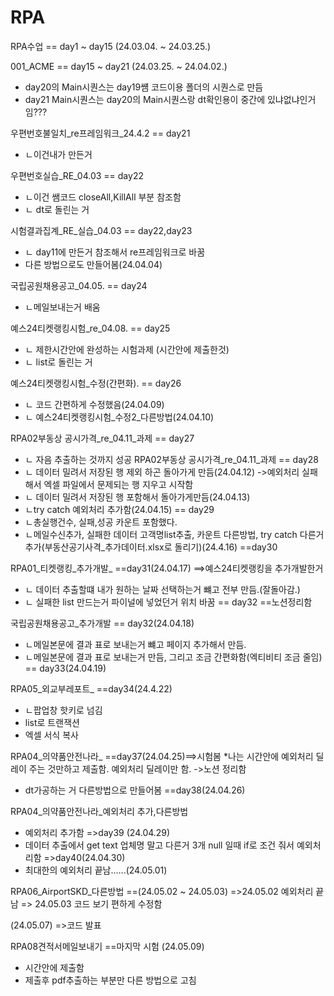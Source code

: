 # RPA

RPA수업 == day1 ~ day15  (24.03.04. ~ 24.03.25.)
         
001_ACME == day15 ~ day21  (24.03.25. ~ 24.04.02.)

* day20의 Main시퀀스는 day19썜 코드이용 폴더의 시퀀스로 만듬 
* day21 Main시퀀스는 day20의 Main시퀀스랑 dt확인용이 중간에 있냐없냐인거임???

우편번호불일치_re프레임워크_24.4.2 == day21
 * ㄴ이건내가 만든거       

우편번호실습_RE_04.03 == day22
 * ㄴ이건 쌤코드 closeAll,KillAll 부분 참조함
 *  ㄴ dt로 돌린는 거

시험결과집계_RE_실습_04.03 == day22,day23
* ㄴ day11에 만든거 참조해서 re프레임워크로 바꿈
* 다른 방법으로도 만들어봄(24.04.04)

국립공원채용공고_04.05.  ==  day24
 * ㄴ메일보내는거 배움 
 
예스24티켓랭킹시험_re_04.08. ==  day25
 * ㄴ 제한시간안에 완성하는 시험과제 (시간안에 제출한것)
 *  ㄴ list로 돌린는 거
 
예스24티켓랭킹시험_수정(간편화). ==  day26
 * ㄴ 코드 간편하게 수정했음(24.04.09)
 * ㄴ 예스24티켓랭킹시험_수정2_다른방법(24.04.10)

RPA02부동상 공시가격_re_04.11_과제 ==  day27
 * ㄴ 자음 추출하는 것까지 성공
RPA02부동상 공시가격_re_04.11_과제 == day28
* ㄴ 데이터 밀려서 저장된 행 제외 하곤 돌아가게 만듬(24.04.12) ->예외처리 실패해서 엑셀 파일에서 문제되는 행 지우고 시작함
*  ㄴ 데이터 밀려서 저장된 행 포함해서 돌아가게만듬(24.04.13)  
*   ㄴtry catch 예외처리 추가함(24.04.15)  == day29
*    ㄴ총실행건수, 실패,성공 카운트 포함했다.
*    ㄴ메일수신추가, 실패한 데이터 고객명list추출, 카운트 다른방법, try catch 다른거 추가(부동산공기사격_추가데이터.xlsx로 돌리기)(24.4.16) ==day30

RPA01_티켓랭킹_추가개발_ ==day31(24.04.17) ==>예스24티켓랭킹을 추가개발한거
 * ㄴ 데이터 추출할떄 내가 원하는 날짜 선택하는거 뺴고 전부 만듬.(잘돌아감.)
 * ㄴ 실패한 list 만드는거 파이널에 넣었던거 위치 바꿈 == day32  ==노션정리함

국립공원채용공고_추가개발  == day32(24.04.18)
 * ㄴ메일본문에 결과 표로 보내는거 뺴고 페이지 추가해서 만듬.
 *  ㄴ메일본문에 결과 표로 보내는거 만듬, 그리고 조금 간편화함(엑티비티 조금 줄임) == day33(24.04.19)

RPA05_외교부레포트_ ==day34(24.4.22)
* ㄴ팝업창 핫키로 넘김
* list로 트랜잭션
* 엑셀 서식 복사

RPA04_의약품안전나라_ ==day37(24.04.25)==>시험봄
 *나는 시간안에 예외처리 딜레이 주는 것만하고 제출함. 예외처리 딜레이만 함. ->노션 정리함
* dt가공하는 거 다른방법으로 만들어봄 ==day38(24.04.26)

RPA04_의약품안전나라_예외처리 추가,다른방법
* 예외처리 추가함  =>day39 (24.04.29)
* 데이터 추출에서 get text 업체명 말고 다른거 3개 null 일때 if로 조건 줘서 예외처리함 =>day40(24.04.30)
* 최대한의 예외처리 끝남......(24.05.01)

RPA06_AirportSKD_다른방법  ==(24.05.02 ~ 24.05.03)
=>24.05.02 예외처리 끝남
=> 24.05.03 코드 보기 편하게 수정함 

(24.05.07) =>코드 발표

RPA08견적서메일보내기 ==마지막 시험 (24.05.09)
* 시간안에 제출함
* 제출후 pdf추출하는 부분만 다른 방법으로 고침

